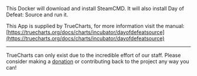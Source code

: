 This Docker will download and install SteamCMD. It will also install Day of Defeat: Source and run it.


This App is supplied by TrueCharts, for more information visit the manual: [https://truecharts.org/docs/charts/incubator/dayofdefeatsource](https://truecharts.org/docs/charts/incubator/dayofdefeatsource)

---

TrueCharts can only exist due to the incredible effort of our staff.
Please consider making a [donation](https://truecharts.org/docs/about/sponsor) or contributing back to the project any way you can!
